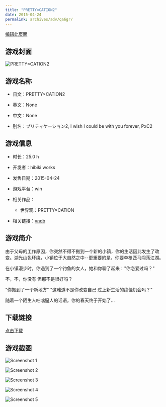 ```yaml
---
title: "PRETTY×CATION2"
date: 2015-04-24
permalink: archives/adv/qa6gr/
---
```

[编辑此页面](https://github.com/ACG-3/ADV3-source/blob/main/source/_posts/PRETTY%C3%97CATION2.md)

## 游戏封面

![PRETTY×CATION2](https://pan.timero.xyz/d/onedrive/img_lib_001/PRETTY%C3%97CATION2_cover.avif)


## 游戏名称

- 日文：PRETTY×CATION2
- 英文：None
- 中文：None

- 别名：プリティケーション2, I wish I could be with you forever, PxC2


## 游戏信息

- 时长：25.0 h
- 开发者：hibiki works
- 发售日期：2015-04-24
- 游戏平台：win
- 相关作品：
   - 世界观：PRETTY×CATION

- 相关链接：[vndb](https://vndb.org/v16340)


## 游戏简介

由于父母的工作原因，你突然不得不搬到一个新的小镇，你的生活因此发生了改变。湖光山色环绕，小镇位于大自然之中--更重要的是，你要单枪匹马闯荡江湖。

在小镇漫步时，你遇到了一个钓鱼的女人，她和你聊了起来："你恋爱过吗？"

不，不，你没有 但那不是很好吗？

"你搬到了一个新地方" "这难道不是你改变自己 过上新生活的绝佳机会吗？"

随着一个陌生人咄咄逼人的话语，你的春天终于开始了...


## 下载链接

[点击下载](https://pan.timero.xyz/onedrive/adv_lib_001/PRETTY%C3%97CATION2)


## 游戏截图


![Screenshot 1](https://pan.timero.xyz/d/onedrive/img_lib_001/PRETTY%C3%97CATION2_Screenshot_1.avif)

![Screenshot 2](https://pan.timero.xyz/d/onedrive/img_lib_001/PRETTY%C3%97CATION2_Screenshot_2.avif)

![Screenshot 3](https://pan.timero.xyz/d/onedrive/img_lib_001/PRETTY%C3%97CATION2_Screenshot_3.avif)

![Screenshot 4](https://pan.timero.xyz/d/onedrive/img_lib_001/PRETTY%C3%97CATION2_Screenshot_4.avif)

![Screenshot 5](https://pan.timero.xyz/d/onedrive/img_lib_001/PRETTY%C3%97CATION2_Screenshot_5.avif)

